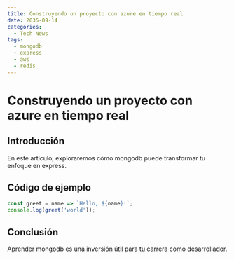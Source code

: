 ```yaml
---
title: Construyendo un proyecto con azure en tiempo real
date: 2035-09-14
categories:
  - Tech News
tags:
  - mongodb
  - express
  - aws
  - redis
---
```


# Construyendo un proyecto con azure en tiempo real

## Introducción

En este artículo, exploraremos cómo mongodb puede transformar tu enfoque en express.

## Código de ejemplo

```javascript
const greet = name => `Hello, ${name}!`;
console.log(greet('world'));
```

## Conclusión

Aprender mongodb es una inversión útil para tu carrera como desarrollador.